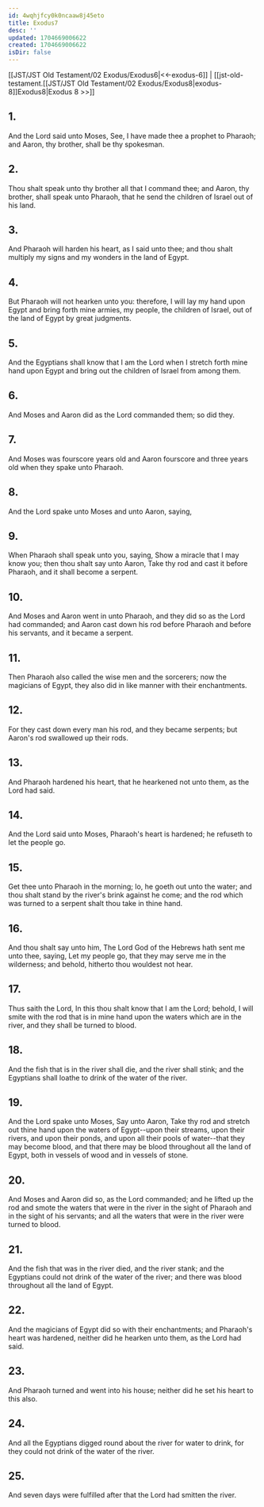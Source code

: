 ```yaml
---
id: 4wqhjfcy0k0ncaaw8j45eto
title: Exodus7
desc: ''
updated: 1704669006622
created: 1704669006622
isDir: false
---
```

[[JST/JST Old Testament/02 Exodus/Exodus6|<<-exodus-6]] | [[jst-old-testament.[[JST/JST Old Testament/02 Exodus/Exodus8|exodus-8]]Exodus8|Exodus 8 >>]]
## 1.
And the Lord said unto Moses, See, I have made thee a prophet to Pharaoh; and Aaron, thy brother, shall be thy spokesman.
## 2.
Thou shalt speak unto thy brother all that I command thee; and Aaron, thy brother, shall speak unto Pharaoh, that he send the children of Israel out of his land.
## 3.
And Pharaoh will harden his heart, as I said unto thee; and thou shalt multiply my signs and my wonders in the land of Egypt.
## 4.
But Pharaoh will not hearken unto you: therefore, I will lay my hand upon Egypt and bring forth mine armies, my people, the children of Israel, out of the land of Egypt by great judgments.
## 5.
And the Egyptians shall know that I am the Lord when I stretch forth mine hand upon Egypt and bring out the children of Israel from among them.
## 6.
And Moses and Aaron did as the Lord commanded them; so did they.
## 7.
And Moses was fourscore years old and Aaron fourscore and three years old when they spake unto Pharaoh.
## 8.
And the Lord spake unto Moses and unto Aaron, saying,
## 9.
When Pharaoh shall speak unto you, saying, Show a miracle that I may know you; then thou shalt say unto Aaron, Take thy rod and cast it before Pharaoh, and it shall become a serpent.
## 10.
And Moses and Aaron went in unto Pharaoh, and they did so as the Lord had commanded; and Aaron cast down his rod before Pharaoh and before his servants, and it became a serpent.
## 11.
Then Pharaoh also called the wise men and the sorcerers; now the magicians of Egypt, they also did in like manner with their enchantments.
## 12.
For they cast down every man his rod, and they became serpents; but Aaron\'s rod swallowed up their rods.
## 13.
And Pharaoh hardened his heart, that he hearkened not unto them, as the Lord had said.
## 14.
And the Lord said unto Moses, Pharaoh\'s heart is hardened; he refuseth to let the people go.
## 15.
Get thee unto Pharaoh in the morning; lo, he goeth out unto the water; and thou shalt stand by the river\'s brink against he come; and the rod which was turned to a serpent shalt thou take in thine hand.
## 16.
And thou shalt say unto him, The Lord God of the Hebrews hath sent me unto thee, saying, Let my people go, that they may serve me in the wilderness; and behold, hitherto thou wouldest not hear.
## 17.
Thus saith the Lord, In this thou shalt know that I am the Lord; behold, I will smite with the rod that is in mine hand upon the waters which are in the river, and they shall be turned to blood.
## 18.
And the fish that is in the river shall die, and the river shall stink; and the Egyptians shall loathe to drink of the water of the river.
## 19.
And the Lord spake unto Moses, Say unto Aaron, Take thy rod and stretch out thine hand upon the waters of Egypt\--upon their streams, upon their rivers, and upon their ponds, and upon all their pools of water\--that they may become blood, and that there may be blood throughout all the land of Egypt, both in vessels of wood and in vessels of stone.
## 20.
And Moses and Aaron did so, as the Lord commanded; and he lifted up the rod and smote the waters that were in the river in the sight of Pharaoh and in the sight of his servants; and all the waters that were in the river were turned to blood.
## 21.
And the fish that was in the river died, and the river stank; and the Egyptians could not drink of the water of the river; and there was blood throughout all the land of Egypt.
## 22.
And the magicians of Egypt did so with their enchantments; and Pharaoh\'s heart was hardened, neither did he hearken unto them, as the Lord had said.
## 23.
And Pharaoh turned and went into his house; neither did he set his heart to this also.
## 24.
And all the Egyptians digged round about the river for water to drink, for they could not drink of the water of the river.
## 25.
And seven days were fulfilled after that the Lord had smitten the river.

